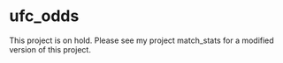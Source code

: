 # ufc_odds
This project is on hold. Please see my project match_stats for a modified version of this project.
